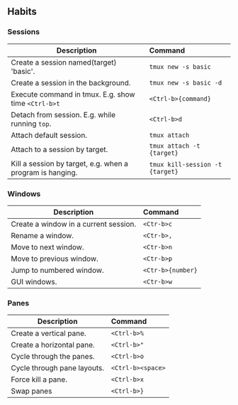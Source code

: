 ## Habits

### Sessions

| Description                                               | Command                               |
| ----------------------------------------------------------|:--------------------------------------|
| Create a session named(target) 'basic'.                   | `tmux new -s basic`                   |
| Create a session in the background.                       | `tmux new -s basic -d`                |
| Execute command in tmux. E.g. show time `<Ctrl-b>t`       | `<Ctrl-b>{command}`                   |
| Detach from session. E.g. while running  `top`.           | `<Ctrl-b>d`                           |
| Attach default session.                                   | `tmux attach`                         |
| Attach to a session by target.                            | `tmux attach -t {target}`             |
| Kill a session by target, e.g. when a program is hanging. | `tmux kill-session -t {target}`       |


### Windows

| Description                                               | Command                               |
| ----------------------------------------------------------|:--------------------------------------|
| Create a window in a current session.                     | `<Ctr-b>c`                            |
| Rename a window.                                          | `<Ctr-b>,`                            |
| Move to next window.                                      | `<Ctr-b>n`                            |
| Move to previous window.                                  | `<Ctr-b>p`                            |
| Jump to numbered window.                                  | `<Ctr-b>{number}`                     |
| GUI windows.                                              | `<Ctr-b>w`                     |

### Panes

| Description                                               | Command                               |
| ----------------------------------------------------------|:--------------------------------------|
| Create a vertical pane.                                   | `<Ctrl-b>%`                           |
| Create a horizontal pane.                                 | `<Ctrl-b>"`                           |
| Cycle through the panes.                                  | `<Ctrl-b>o`                           |
| Cycle through pane layouts.                               | `<Ctrl-b><space>`                     |
| Force kill a pane.                                        | `<Ctrl-b>x`                           |
| Swap panes                                                | `<Ctrl-b>}`                           |
